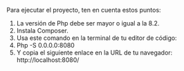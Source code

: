 Para ejecutar el proyecto, ten en cuenta estos puntos:

1. La versión de Php debe ser mayor o igual a la 8.2.
2. Instala Composer.
3. Usa este comando en la terminal de tu editor de código:
4. Php -S 0.0.0.0:8080
5. Y copia el siguiente enlace en la URL de tu navegador: http://localhost:8080/
